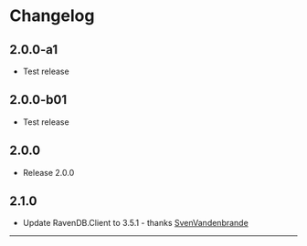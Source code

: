 # Changelog

## 2.0.0-a1

* Test release

## 2.0.0-b01

* Test release

## 2.0.0

* Release 2.0.0

## 2.1.0

* Update RavenDB.Client to 3.5.1 - thanks [SvenVandenbrande]

---

[SvenVandenbrande]: https://github.com/SvenVandenbrande